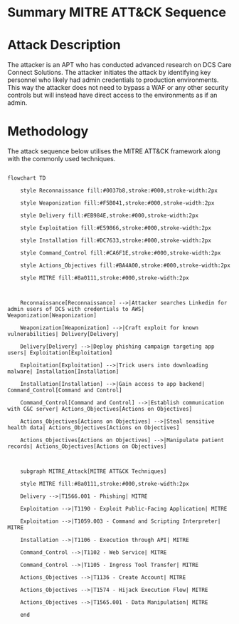 # Summary MITRE ATT&CK Sequence



# Attack Description



The attacker is an APT who has conducted advanced research on DCS Care Connect Solutions. The attacker initiates the attack by identifying key personnel who likely had admin credentials to production environments. This way the attacker does not need to bypass a WAF or any other security controls but will instead have direct access to the environments as if an admin.



# Methodology

The attack sequence below utilises the MITRE ATT&CK framework along with the commonly used techniques. 





```mermaid

flowchart TD

    style Reconnaissance fill:#0037b8,stroke:#000,stroke-width:2px

    style Weaponization fill:#F5B041,stroke:#000,stroke-width:2px

    style Delivery fill:#EB984E,stroke:#000,stroke-width:2px

    style Exploitation fill:#E59866,stroke:#000,stroke-width:2px

    style Installation fill:#DC7633,stroke:#000,stroke-width:2px

    style Command_Control fill:#CA6F1E,stroke:#000,stroke-width:2px

    style Actions_Objectives fill:#BA4A00,stroke:#000,stroke-width:2px

    style MITRE fill:#8a0111,stroke:#000,stroke-width:2px



    Reconnaissance[Reconnaissance] -->|Attacker searches Linkedin for admin users of DCS with credentials to AWS| Weaponization[Weaponization]

    Weaponization[Weaponization] -->|Craft exploit for known vulnerabilities| Delivery[Delivery]

    Delivery[Delivery] -->|Deploy phishing campaign targeting app users| Exploitation[Exploitation]

    Exploitation[Exploitation] -->|Trick users into downloading malware| Installation[Installation]

    Installation[Installation] -->|Gain access to app backend| Command_Control[Command and Control]

    Command_Control[Command and Control] -->|Establish communication with C&C server| Actions_Objectives[Actions on Objectives]

    Actions_Objectives[Actions on Objectives] -->|Steal sensitive health data| Actions_Objectives[Actions on Objectives]

    Actions_Objectives[Actions on Objectives] -->|Manipulate patient records| Actions_Objectives[Actions on Objectives]



    subgraph MITRE_Attack[MITRE ATT&CK Techniques]

    style MITRE fill:#8a0111,stroke:#000,stroke-width:2px

    Delivery -->|T1566.001 - Phishing| MITRE

    Exploitation -->|T1190 - Exploit Public-Facing Application| MITRE

    Exploitation -->|T1059.003 - Command and Scripting Interpreter| MITRE

    Installation -->|T1106 - Execution through API| MITRE

    Command_Control -->|T1102 - Web Service| MITRE

    Command_Control -->|T1105 - Ingress Tool Transfer| MITRE

    Actions_Objectives -->|T1136 - Create Account| MITRE

    Actions_Objectives -->|T1574 - Hijack Execution Flow| MITRE

    Actions_Objectives -->|T1565.001 - Data Manipulation| MITRE

    end